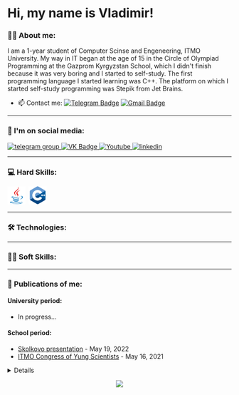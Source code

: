 # Hi, my name is Vladimir!

### :man_technologist: About me:

I am a 1-year student of Computer Scinse and Engeneering, ITMO University. My way in IT began at the age of 15 in the Circle of Olympiad Programming at the Gazprom Kyrgyzstan School, which I didn't finish because it was very boring and I started to self-study. The first programming language I started learning was C++. The platform on which I started self-study programming was Stepik from Jet Brains.

- :mailbox: Contact me: [![Telegram Badge](https://img.shields.io/badge/-sendurpictures-blue?style=flat&logo=Telegram&logoColor=white)](https://t.me/sendurpictures) [![Gmail Badge](https://img.shields.io/badge/-Gmail-red?style=flat&logo=Gmail&logoColor=white)](mailto:vkarta6ev@gmail.com)

---

### 🤝 I'm on social media:

<div id="badges">
    <a href="https://t.me/sendurpictures" target="_blank">
      <img src="https://cdn-icons-png.flaticon.com/512/2111/2111646.png" width="40" height="40" alt="telegram group" />
    </a>
    <a href="https://vk.com/kartashevvladimir" target="_blank">
      <img src="https://cdn-icons-png.flaticon.com/512/145/145813.png" width="40" height="40" alt="VK Badge"/>
    </a>
    <a href="https://www.youtube.com/channel/UCdeImr4JanUhIj-MNtPebCg" target="_blank">
      <img src="https://cdn-icons-png.flaticon.com/512/3670/3670147.png" width="40" height="40" alt="Youtube"/>
    </a>
    <a href="https://www.linkedin.com/in/vladimir-kartashev-358899220" target="_blank">
      <img src="https://cdn-icons-png.flaticon.com/512/2504/2504799.png" width="40" height="40" alt="linkedin" />
    </a>
 </div>
  
---

### 💻 Hard Skills:

<div>
  <img src="https://github.com/devicons/devicon/blob/master/icons/java/java-original.svg" title="git" alt="git" width="40" height="40"/>&nbsp
  <img src="https://github.com/devicons/devicon/blob/master/icons/cplusplus/cplusplus-original.svg" title="git" alt="git" width="40" height="40"/>&nbsp
</div>

---

### 🛠 Technologies:


---

### 🙋‍♂️ Soft Skills:


---

### 📰 Publications of me:

#### University period:
* In progress...

#### School period:
* [Skolkovo presentation](http://gazpromschool.kg/%D1%81%D0%BA%D0%BE%D0%BB%D0%BA%D0%BE%D0%B2%D0%BE-%D0%BF%D1%80%D0%B5%D0%B7%D0%B5%D0%BD%D1%82%D0%B0%D1%86%D0%B8%D1%8F-%D0%BF%D1%80%D0%BE%D0%B5%D0%BA%D1%82%D0%BE%D0%B2/) - May 19, 2022
* [ITMO Congress of Yung Scientists](https://news.itmo.ru/ru/news/10319/) - May 16, 2021




<details>
    
### 😶‍🌫️ Courses taken:

| Course                                                            | Mark  | Completion date  |
| ----------------------------------------------------------------- | :---: | :--------------- |
| `ITMO University` Programming (Java Core)                         |   -   | In progress...   |
| `ITMO University` Computer Scince (C++, RegExp, LaTeX)            |   B   | January 28, 2023 |
| `stepik.org` Introduction to Programming (C++)                    |   A   | July 10, 2022    |
| `stepik.org` Development of mobile apps for Android               |   A   | April 17, 2022   |
| `stepik.org` Data basics                                          |   A   | April 17, 2022   |
| `wayup.in` JAVASCRIPT: IMMERSION                                  |   A   | 2021             |

---

### 🥷 Codewars:

![codewars](https://www.codewars.com/users/colddirol/badges/large)

### ⚙️ GitHub statistics:

<table>
  <tr>
    <td>
      <img align="left" src="http://github-readme-streak-stats.herokuapp.com?user=ColdDirol&theme=dark&background=000000" alt="webDev's Github stats" />
    </td>
    <td>
      <img height="195px" align="right" alt="webDev's Github Languages" src="https://github-readme-stats-sigma-five.vercel.app/api/top-langs/?username=ColdDirol&layout=compact&theme=vision-friendly-dark" />
    </td>
  </tr>
</table>

</details>
    
<p align="center">
  <a href="https://github.com/ColdDirol">
    <img src="https://komarev.com/ghpvc/?username=ColdDirol&color=blue&style=flat)" />
  </a>
</p>
